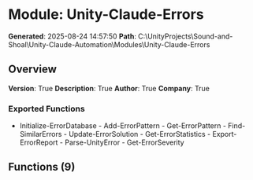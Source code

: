 # Module: Unity-Claude-Errors

**Generated**: 2025-08-24 14:57:50
**Path**: C:\UnityProjects\Sound-and-Shoal\Unity-Claude-Automation\Modules\Unity-Claude-Errors

## Overview
**Version**: True
**Description**: True
**Author**: True
**Company**: True

### Exported Functions
- Initialize-ErrorDatabase - Add-ErrorPattern - Get-ErrorPattern - Find-SimilarErrors - Update-ErrorSolution - Get-ErrorStatistics - Export-ErrorReport - Parse-UnityError - Get-ErrorSeverity
## Functions (9)

